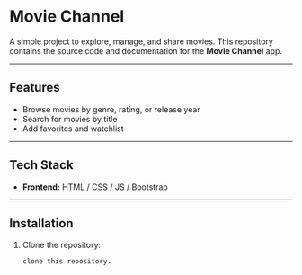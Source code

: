 # Movie Channel

A simple project to explore, manage, and share movies. This repository contains the source code and documentation for the **Movie Channel** app.

---

## Features
- Browse movies by genre, rating, or release year  
- Search for movies by title  
- Add favorites and watchlist   

---

## Tech Stack
- **Frontend:** HTML / CSS / JS / Bootstrap

---

## Installation

1. Clone the repository:
   ```bash
   clone this repository.
